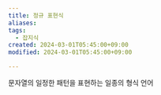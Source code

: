 ```yaml
---
title: 정규 표현식
aliases: 
tags:
  - 잡지식
created: 2024-03-01T05:45:00+09:00
modified: 2024-03-01T05:45:00+09:00

---
```

문자열의 일정한 패턴을 표현하는 일종의 형식 언어